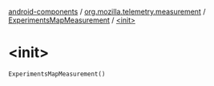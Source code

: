 [android-components](../../index.md) / [org.mozilla.telemetry.measurement](../index.md) / [ExperimentsMapMeasurement](index.md) / [&lt;init&gt;](./-init-.md)

# &lt;init&gt;

`ExperimentsMapMeasurement()`